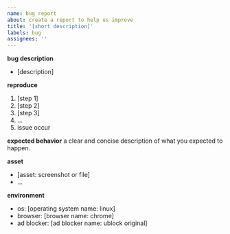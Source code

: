 ```yaml
---
name: bug report
about: create a report to help us improve
title: '[short description]'
labels: bug
assignees: ''
---
```


**bug description**

- [description]

**reproduce**

1. [step 1]
2. [step 2]
3. [step 3]
4. ...
5. issue occur

**expected behavior**
a clear and concise description of what you expected to happen.

**asset**

- [asset: screenshot or file]
- ...

**environment**

- os: [operating system name: linux]
- browser: [browser name: chrome]
- ad blocker: [ad blocker name: ublock original]